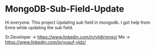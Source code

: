 # MongoDB-Sub-Field-Update
Hi everyone. This project Updating sub field in mongodb. I got help from Emre while updating the sub field.

Sr.Developer -> https://www.linkedin.com/in/yildirimrey/
Me -> https://www.linkedin.com/in/yusuf-yldz/
